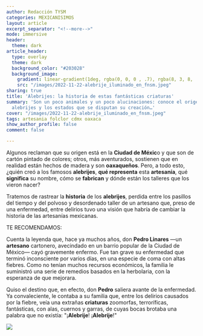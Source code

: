 ```yaml
---
author: Redacción TYSM
categories: MEXICANISIMOS
layout: article
excerpt_separator: "<!--more-->"
mode: immersive
header:
  theme: dark
article_header:
  type: overlay
  theme: dark
  background_color: "#203028"
  background_image:
    gradient: linear-gradient(1deg, rgba(0, 0, 0 , .7), rgba(8, 3, 8, .9))
    src: "/images/2022-11-22-alebrije_iluminado_en_fnsm.jpeg"
sharing: true
title: 'Alebrijes: la historia de estas fantásticas criaturas'
summary: 'Son un poco animales y un poco alucinaciones: conoce el origen de los increíbles
  alebrijes y los estados que se disputan su creación…'
cover: "/images/2022-11-22-alebrije_iluminado_en_fnsm.jpeg"
tags: artesania folclor cdmx oaxaca
show_author_profile: false
comment: false

---
```

Algunos reclaman que su origen está en la **Ciudad de Méxic**o y que son de cartón pintado de colores; otros, más aventurados, sostienen que en realidad están hechos de madera y son **oaxaqueños**. Pero, a todo esto, ¿quién creó a los famosos **alebrijes**, **qué representa** esta **artesanía**, qué **significa** su nombre, cómo se **fabrican** y dónde están los talleres que los vieron nacer?

Tratemos de rastrear la **historia** de los **alebrijes**, perdida entre los pasillos del tiempo y del polvoso y desordenado taller de un artesano que, preso de una enfermedad, entre delirios tuvo una visión que habría de cambiar la historia de las artesanías mexicanas.

TE RECOMENDAMOS:

Cuenta la leyenda que, hace ya muchos años, don **Pedro Linares** —un **artesano** cartonero, avecindado en un barrio popular de la Ciudad de México— cayó gravemente enfermo. Fue tan grave su enfermedad que terminó inconsciente por varios días, en una especie de coma con altas fiebres. Como no tenían muchos recursos económicos, la familia le suministró una serie de remedios basados en la herbolaria, con la esperanza de que mejorara.

Quiso el destino que, en efecto, don **Pedro** saliera avante de la enfermedad. Ya convaleciente, le contaba a su familia que, entre los delirios causados por la fiebre, veía una extrañas **criaturas** zoomorfas, terroríficas, fantásticas, con alas, cuernos y garras, de cuyas bocas brotaba una palabra que no existía: "¡**Alebrije**! ¡**Alebrije**!"

![](https://upload.wikimedia.org/wikipedia/commons/thumb/f/fc/Alebrije20171109p1.jpg/755px-Alebrije20171109p1.jpg)
